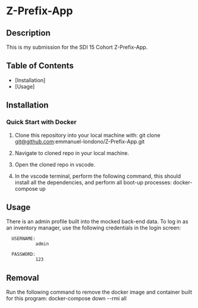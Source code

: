 # Z-Prefix-App




## Description

This is my submission for the SDI 15 Cohort Z-Prefix-App.


## Table of Contents

- [Installation]
- [Usage]


## Installation

### Quick Start with Docker


1. Clone this repository into your local machine with:       git clone git@github.com:emmanuel-londono/Z-Prefix-App.git

2. Navigate to cloned repo in your local machine.

3. Open the cloned repo in vscode.

4. In the vscode terminal, perform the following command, this should install all the dependencies, and perform all boot-up processes:   docker-compose up


## Usage

There is an admin profile built into the mocked back-end data. To log in as an inventory manager, use the following credentials in the login screen:

      USERNAME:
               admin
               
      PASSWORD:
               123


## Removal

Run the following command to remove the docker image and container built for this program: docker-compose down --rmi all



